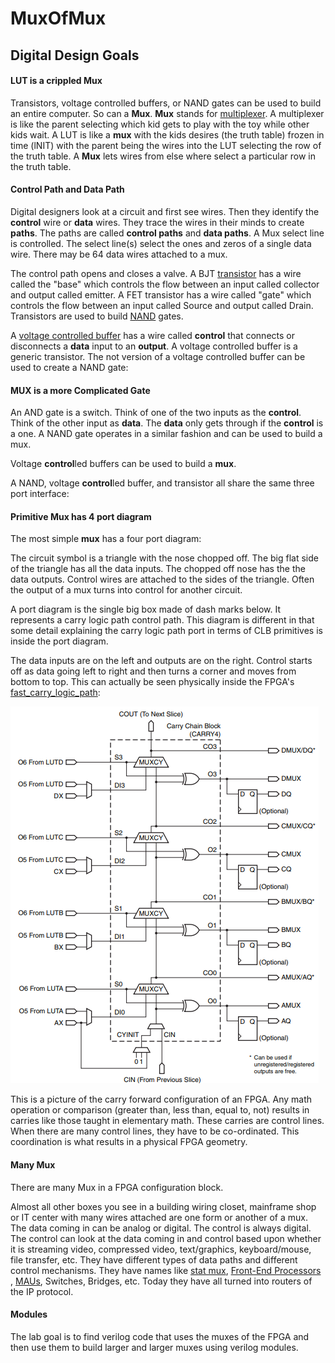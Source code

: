 # MuxOfMux

## Digital Design Goals

#### LUT is a crippled Mux

Transistors,  voltage controlled buffers, or NAND gates can be used to build an entire computer. So can a **Mux**. **Mux** stands for [multiplexer](https://en.wikipedia.org/wiki/Multiplexer). A multiplexer is like the parent selecting which kid gets to play with the toy while other kids wait. A LUT is like a **mux** with the kids desires (the truth table) frozen in time (lNIT)  with the parent being the wires into the LUT selecting the row of the truth table. A **Mux** lets wires from else where select a particular row in the truth table. 

#### Control Path and Data Path

Digital designers look at a circuit and first see wires. Then they identify the **control** wire or **data** wires. They trace the wires in their minds to create **paths**.  The paths are called **control paths** and **data paths**. A Mux select line is controlled. The select line(s) select the ones and zeros of a single data wire. There may be 64 data wires attached to a mux.  

The control path opens and closes a valve. A BJT [transistor](https://en.wikipedia.org/wiki/Transistor#Bipolar_junction_transistor_(BJT)) has a wire called the "base" which controls the flow between an input called collector and output called emitter.  A FET transistor has a wire called "gate" which controls the flow between an input called Source and output called Drain.  Transistors are used to build [NAND](https://en.wikipedia.org/wiki/NAND_gate)  gates. 

A [voltage controlled buffer](https://en.wikipedia.org/wiki/Digital_buffer#Tri-State_Digital_Buffer) has a wire called **control** that connects or disconnects a **data** input to an **output**. A voltage controlled buffer is a generic transistor. The not version of a voltage controlled buffer can be used to create a NAND gate:

#### MUX is a more Complicated Gate

An AND gate is a switch. Think of one of the two inputs as the **control**. Think of the other input as **data**. The **data** only gets through if the **control** is a one.  A NAND gate operates in a similar fashion and can be used to build a mux. 

Voltage **control**led buffers can be used to build a **mux**. 

A NAND, voltage **control**led buffer, and transistor all share the same three port interface:

#### Primitive Mux has 4 port diagram

The most simple **mux** has a four port diagram:

The circuit symbol is a triangle with the nose chopped off. The big flat side of the triangle has all the data inputs. The chopped off nose has the the data outputs. Control  wires are attached to the sides of the triangle.  Often the output of a mux turns into control for another circuit. 

A port diagram is the single big box made of dash marks below. It represents a carry logic path control path. This diagram is different in that some detail explaining the carry logic path port in terms of CLB primitives is inside the port diagram. 

The data inputs are on the left and outputs are on the right. Control starts off as data going left to right and then turns a corner and moves from bottom to top. This can actually be seen physically inside the FPGA's  [fast_carry_logic_path](https://www.xilinx.com/support/documentation/user_guides/ug474_7Series_CLB.pdf):

![1548167884385](1548167884385.png)

This is a picture of the carry forward configuration of an FPGA. Any math operation or comparison (greater than, less than, equal to, not) results in carries like those taught in elementary math. These carries are control lines. When there are many control lines, they have to be co-ordinated. This coordination is what results in a physical FPGA geometry. 

#### Many Mux

There are many Mux in a FPGA configuration block. 

Almost all other boxes you see in a building wiring closet, mainframe shop or IT center with many wires attached are one form or another of a mux. The data coming in can be analog or digital. The control is always digital. The control can look at the data coming in and control based upon whether it is streaming video, compressed video, text/graphics, keyboard/mouse, file transfer, etc.  They have different types of data paths and different control mechanisms. They have names like   [stat mux](https://en.wikipedia.org/wiki/Statistical_time-division_multiplexing), [Front-End Processors](https://en.wikipedia.org/wiki/Front-end_processor) , [MAUs](https://en.wikipedia.org/wiki/Media_access_unit),  Switches, Bridges, etc. Today they have all turned into routers of the IP protocol. 

#### Modules

The lab goal is to find verilog code that uses the muxes of the FPGA  and then use them to build larger and larger muxes using verilog modules. 